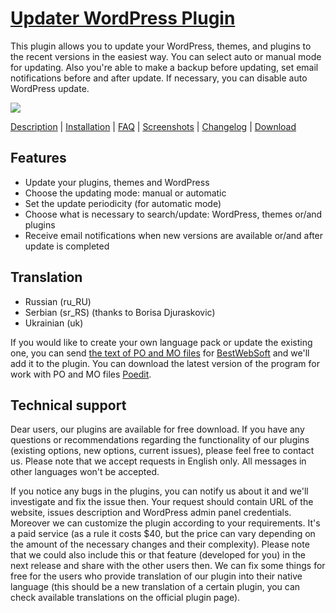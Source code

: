 <a href="http://bestwebsoft.com/products/updater/" target=_blank>Updater WordPress Plugin</a>
========================

This plugin allows you to update your WordPress, themes, and plugins to the recent versions in the easiest way. You can select auto or manual mode for updating. Also you're able to make a backup before updating, set email notifications before and after update. If necessary, you can disable auto WordPress update.

<img src="http://bestwebsoft.com/wp-content/uploads/2014/09/updater-banner-website.jpg" />

<a href="http://bestwebsoft.com/products/updater/description/" target=_blank>Description</a> | 
<a href="http://bestwebsoft.com/products/updater/installation/" target=_blank>Installation</a> | 
<a href="http://bestwebsoft.com/products/updater/faq/" target=_blank>FAQ</a> | 
<a href="http://bestwebsoft.com/products/updater/screenshots/" target=_blank>Screenshots</a> | 
<a href="http://bestwebsoft.com/products/updater/changelog/" target=_blank>Changelog</a> | 
<a href="http://bestwebsoft.com/products/updater/download/" target=_blank>Download</a>


Features
-----------------------------
* Update your plugins, themes and WordPress
* Choose the updating mode: manual or automatic
* Set the update periodicity (for automatic mode)
* Choose what is necessary to search/update:  WordPress, themes or/and plugins
* Receive email notifications when new versions are available or/and after update is completed


Translation
-----------------------------
* Russian (ru_RU)
* Serbian (sr_RS) (thanks to Borisa Djuraskovic)
* Ukrainian (uk)

If you would like to create your own language pack or update the existing one, you can send <a href="http://codex.wordpress.org/Translating_WordPress" target="_blank">the text of PO and MO files</a> for <a href="http://support.bestwebsoft.com" target="_blank">BestWebSoft</a> and we'll add it to the plugin. You can download the latest version of the program for work with PO and MO files <a href="http://www.poedit.net/download.php" target="_blank">Poedit</a>.


Technical support
-----------------------------
Dear users, our plugins are available for free download. If you have any questions or recommendations regarding the functionality of our plugins (existing options, new options, current issues), please feel free to contact us. Please note that we accept requests in English only. All messages in other languages won't be accepted.

If you notice any bugs in the plugins, you can notify us about it and we'll investigate and fix the issue then. Your request should contain URL of the website, issues description and WordPress admin panel credentials.
Moreover we can customize the plugin according to your requirements. It's a paid service (as a rule it costs $40, but the price can vary depending on the amount of the necessary changes and their complexity). Please note that we could also include this or that feature (developed for you) in the next release and share with the other users then.
We can fix some things for free for the users who provide translation of our plugin into their native language (this should be a new translation of a certain plugin, you can check available translations on the official plugin page).